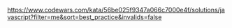https://www.codewars.com/kata/56be025f9347a066c7000e4f/solutions/javascript?filter=me&sort=best_practice&invalids=false